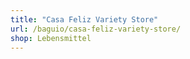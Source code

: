 ```yaml
---
title: "Casa Feliz Variety Store"
url: /baguio/casa-feliz-variety-store/
shop: Lebensmittel
---
```

